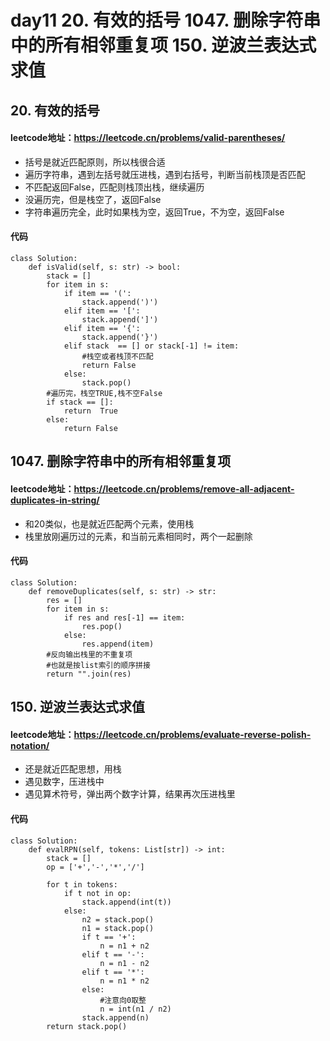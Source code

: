 # day11 20. 有效的括号 1047. 删除字符串中的所有相邻重复项 150. 逆波兰表达式求值

## 20. 有效的括号
#### leetcode地址：https://leetcode.cn/problems/valid-parentheses/
- 括号是就近匹配原则，所以栈很合适
- 遍历字符串，遇到左括号就压进栈，遇到右括号，判断当前栈顶是否匹配
- 不匹配返回False，匹配则栈顶出栈，继续遍历
- 没遍历完，但是栈空了，返回False
- 字符串遍历完全，此时如果栈为空，返回True，不为空，返回False
#### 代码
    class Solution:
        def isValid(self, s: str) -> bool:
            stack = []
            for item in s:
                if item == '(':
                    stack.append(')')
                elif item == '[':
                    stack.append(']')
                elif item == '{':
                    stack.append('}')
                elif stack  == [] or stack[-1] != item:
                    #栈空或者栈顶不匹配
                    return False
                else:
                    stack.pop()
            #遍历完，栈空TRUE,栈不空False
            if stack == []:
                return  True
            else:
                return False

## 1047. 删除字符串中的所有相邻重复项
#### leetcode地址：https://leetcode.cn/problems/remove-all-adjacent-duplicates-in-string/
- 和20类似，也是就近匹配两个元素，使用栈
- 栈里放刚遍历过的元素，和当前元素相同时，两个一起删除
#### 代码
    class Solution:
        def removeDuplicates(self, s: str) -> str:
            res = []
            for item in s:
                if res and res[-1] == item:
                    res.pop()
                else:
                    res.append(item)
            #反向输出栈里的不重复项
            #也就是按list索引的顺序拼接
            return "".join(res)

## 150. 逆波兰表达式求值
#### leetcode地址：https://leetcode.cn/problems/evaluate-reverse-polish-notation/
- 还是就近匹配思想，用栈
- 遇见数字，压进栈中
- 遇见算术符号，弹出两个数字计算，结果再次压进栈里
#### 代码
    class Solution:
        def evalRPN(self, tokens: List[str]) -> int:
            stack = []
            op = ['+','-','*','/']

            for t in tokens:
                if t not in op:
                    stack.append(int(t))
                else:
                    n2 = stack.pop()
                    n1 = stack.pop()
                    if t == '+':
                        n = n1 + n2
                    elif t == '-':
                        n = n1 - n2
                    elif t == '*':
                        n = n1 * n2
                    else:
                        #注意向0取整
                        n = int(n1 / n2)
                    stack.append(n)
            return stack.pop()

